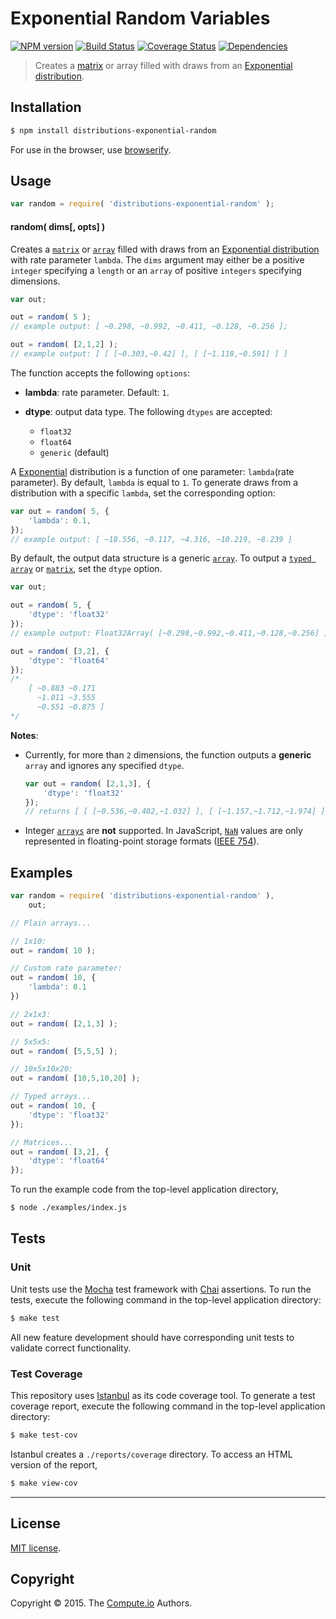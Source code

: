 Exponential Random Variables
===
[![NPM version][npm-image]][npm-url] [![Build Status][travis-image]][travis-url] [![Coverage Status][coveralls-image]][coveralls-url] [![Dependencies][dependencies-image]][dependencies-url]

> Creates a [matrix](https://github.com/dstructs/matrix) or array filled with draws from an [Exponential distribution](https://en.wikipedia.org/wiki/Exponential_distribution).


## Installation

``` bash
$ npm install distributions-exponential-random
```

For use in the browser, use [browserify](https://github.com/substack/node-browserify).


## Usage

``` javascript
var random = require( 'distributions-exponential-random' );
```

#### random( dims[, opts] )

Creates a [`matrix`](https://github.com/dstructs/matrix) or [`array`](https://developer.mozilla.org/en-US/docs/Web/JavaScript/Reference/Global_Objects/Array) filled with draws from an [Exponential distribution](https://en.wikipedia.org/wiki/Exponential_distribution) with rate parameter `lambda`. The `dims` argument may either be a positive `integer` specifying a `length` or an `array` of positive `integers` specifying dimensions.

``` javascript
var out;

out = random( 5 );
// example output: [ ~0.298, ~0.992, ~0.411, ~0.128, ~0.256 ];

out = random( [2,1,2] );
// example output: [ [ [~0.303,~0.42] ], [ [~1.118,~0.591] ] ]
```

The function accepts the following `options`:

*	__lambda__: rate parameter. Default: `1`.
*	__dtype__: output data type. The following `dtypes` are accepted:

	-	`float32`
	-	`float64`
	-	`generic` (default)


A [Exponential](https://en.wikipedia.org/wiki/Exponential_distribution) distribution is a function of one parameter: `lambda`(rate parameter). By default, `lambda` is equal to `1`. To generate draws from a distribution with a specific `lambda`, set the corresponding option:

``` javascript
var out = random( 5, {
	'lambda': 0.1,
});
// example output: [ ~18.556, ~0.117, ~4.316, ~10.219, ~8.239 ]
```

By default, the output data structure is a generic [`array`](https://developer.mozilla.org/en-US/docs/Web/JavaScript/Reference/Global_Objects/Array). To output a [`typed array`](https://developer.mozilla.org/en-US/docs/Web/JavaScript/Typed_arrays) or [`matrix`](https://github.com/dstructs/matrix), set the `dtype` option.

``` javascript
var out;

out = random( 5, {
	'dtype': 'float32'
});
// example output: Float32Array( [~0.298,~0.992,~0.411,~0.128,~0.256] );

out = random( [3,2], {
	'dtype': 'float64'
});
/*
	[ ~0.883 ~0.171
	  ~1.011 ~3.555
	  ~0.551 ~0.875 ]
*/
```

__Notes__:
*	Currently, for more than `2` dimensions, the function outputs a __generic__ `array` and ignores any specified `dtype`.

	``` javascript
	var out = random( [2,1,3], {
		'dtype': 'float32'
	});
	// returns [ [ [~0.536,~0.402,~1.032] ], [ [~1.157,~1.712,~1.974] ] ]
	```
*	Integer [`arrays`](https://developer.mozilla.org/en-US/docs/Web/JavaScript/Typed_arrays) are __not__ supported. In JavaScript, [`NaN`](https://en.wikipedia.org/wiki/NaN) values are only represented in floating-point storage formats ([IEEE 754](https://en.wikipedia.org/wiki/IEEE_floating_point)).

## Examples

``` javascript
var random = require( 'distributions-exponential-random' ),
	out;

// Plain arrays...

// 1x10:
out = random( 10 );

// Custom rate parameter:
out = random( 10, {
	'lambda': 0.1
})

// 2x1x3:
out = random( [2,1,3] );

// 5x5x5:
out = random( [5,5,5] );

// 10x5x10x20:
out = random( [10,5,10,20] );

// Typed arrays...
out = random( 10, {
	'dtype': 'float32'
});

// Matrices...
out = random( [3,2], {
	'dtype': 'float64'
});
```

To run the example code from the top-level application directory,

``` bash
$ node ./examples/index.js
```


## Tests

### Unit

Unit tests use the [Mocha](http://mochajs.org/) test framework with [Chai](http://chaijs.com) assertions. To run the tests, execute the following command in the top-level application directory:

``` bash
$ make test
```

All new feature development should have corresponding unit tests to validate correct functionality.


### Test Coverage

This repository uses [Istanbul](https://github.com/gotwarlost/istanbul) as its code coverage tool. To generate a test coverage report, execute the following command in the top-level application directory:

``` bash
$ make test-cov
```

Istanbul creates a `./reports/coverage` directory. To access an HTML version of the report,

``` bash
$ make view-cov
```


---
## License

[MIT license](http://opensource.org/licenses/MIT).


## Copyright

Copyright &copy; 2015. The [Compute.io](https://github.com/compute-io) Authors.


[npm-image]: http://img.shields.io/npm/v/distributions-exponential-random.svg
[npm-url]: https://npmjs.org/package/distributions-exponential-random

[travis-image]: http://img.shields.io/travis/distributions-io/exponential-random/master.svg
[travis-url]: https://travis-ci.org/distributions-io/exponential-random

[coveralls-image]: https://img.shields.io/coveralls/distributions-io/exponential-random/master.svg
[coveralls-url]: https://coveralls.io/r/distributions-io/exponential-random?branch=master

[dependencies-image]: http://img.shields.io/david/distributions-io/exponential-random.svg
[dependencies-url]: https://david-dm.org/distributions-io/exponential-random

[dev-dependencies-image]: http://img.shields.io/david/dev/distributions-io/exponential-random.svg
[dev-dependencies-url]: https://david-dm.org/dev/distributions-io/exponential-random

[github-issues-image]: http://img.shields.io/github/issues/distributions-io/exponential-random.svg
[github-issues-url]: https://github.com/distributions-io/exponential-random/issues
